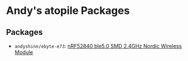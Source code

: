 # Andy's atopile Packages

## Packages

* `andyshinn/ebyte-e73`: [nRF52840 ble5.0 SMD 2.4GHz Nordic Wireless Module](https://www.cdebyte.com/products/E73-2G4M08S1C)
